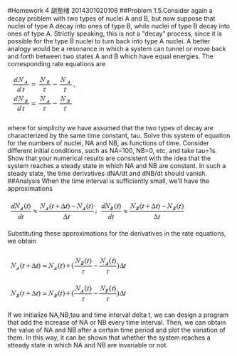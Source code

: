 #Homework 4 胡塾绪 2014301020108
##Problem
1.5.Consider again a decay problem with two types of nuclei A and B, but now suppose that nuclei of type A decay into ones of type B, while nuclei of type B decay into ones of type A. Strictly speaking, this is not a "decay" process, since it is possible for the type B nuclei to turn back into type A nuclei. A better analogy would be a resonance in which a system can tunnel or move back and forth between two states A and B which have equal energies. The corresponding rate equations are
                                
  ![](https://github.com/earthhero2016/compuational_physics_N2014301020108/blob/master/Exercise-4/E1.png)

where for simplicity we have assumed that the two types of decay are characterized by the same time constant, tau. Solve this system of equation for the numbers of nuclei, NA and NB, as functions of time. Consider different initial conditions, such as NA=100, NB=0, etc, and take tau=1s. Show that your numerical results are consistent with the idea that the system reaches a steady state in which NA and NB are constant. In such a steady state, the time derivatives dNA/dt and dNB/dt should vanish.
##Analysis
When the time interval is sufficiently small, we'll have the approximations

![](https://github.com/earthhero2016/compuational_physics_N2014301020108/blob/master/Exercise-4/E2.png)

Substituting these approximations for the derivatives in the rate equations, we obtain

![](https://github.com/earthhero2016/compuational_physics_N2014301020108/blob/master/Exercise-4/E3.png)

If we initialize NA,NB,tau and time interval delta t, we can design a program that add the increase of NA or NB every time interval. Then, we can obtain the value of NA and NB after a certain time period and plot the variation of them. In this way, it can be shown that whether the system reaches a stteady state in which NA and NB are invariable or not.

